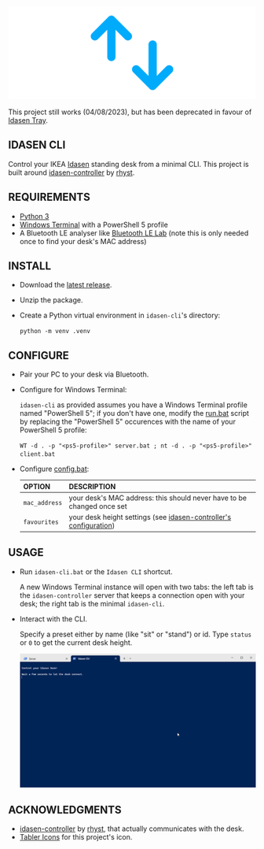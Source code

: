 ![Idasen Cli](docs/idasen-cli.png)

This project still works (04/08/2023), but has been deprecated in favour of [Idasen Tray](https://github.com/Gliptal/idasen-tray).

## IDASEN CLI

Control your IKEA [Idasen](https://www.ikea.com/us/en/p/idasen-desk-sit-stand-black-dark-gray-s79280998/) standing desk from a minimal CLI. This project is built around [idasen-controller](https://github.com/rhyst/idasen-controller) by [rhyst](https://github.com/rhyst).

## REQUIREMENTS

- [Python 3](https://www.python.org/downloads/)
- [Windows Terminal](https://github.com/microsoft/terminal) with a PowerShell 5 profile
- A Bluetooth LE analyser like [Bluetooth LE Lab](https://apps.microsoft.com/store/detail/bluetooth-le-lab/9N6JD37GWZC8) (note this is only needed once to find your desk's MAC address)

## INSTALL

- Download the [latest release](https://github.com/gliptal/idasen-cli/releases/latest).
- Unzip the package.
- Create a Python virtual environment in `idasen-cli`'s directory:

    `python -m venv .venv`

## CONFIGURE

- Pair your PC to your desk via Bluetooth.

- Configure for Windows Terminal:

    `idasen-cli` as provided assumes you have a Windows Terminal profile named "PowerShell 5"; if you don't have one, modify the [run.bat](run.bat) script by replacing the "PowerShell 5" occurences with the name of your PowerShell 5 profile:

    `WT -d . -p "<ps5-profile>" server.bat ; nt -d . -p "<ps5-profile>" client.bat`

- Configure [config.bat](config.bat):

    | OPTION        | DESCRIPTION                                                                                                                   |
    |---------------|-------------------------------------------------------------------------------------------------------------------------------|
    | `mac_address` | your desk's MAC address: this should never have to be changed once set                                                        |
    | `favourites`  | your desk height settings (see [idasen-controller's configuration](https://github.com/rhyst/idasen-controller#configuration)) |

## USAGE

- Run `idasen-cli.bat` or the `Idasen CLI` shortcut.

    A new Windows Terminal instance will open with two tabs: the left tab is the `idasen-controller` server that keeps a connection open with your desk; the right tab is the minimal `idasen-cli`.

- Interact with the CLI.

    Specify a preset either by name (like "sit" or "stand") or id. Type `status` or `0` to get the current desk height.

    ![usage](docs/usage.gif)

## ACKNOWLEDGMENTS

- [idasen-controller](https://github.com/rhyst/idasen-controller) by [rhyst](https://github.com/rhyst), that actually communicates with the desk.
- [Tabler Icons](https://tablericons.com/) for this project's icon.
